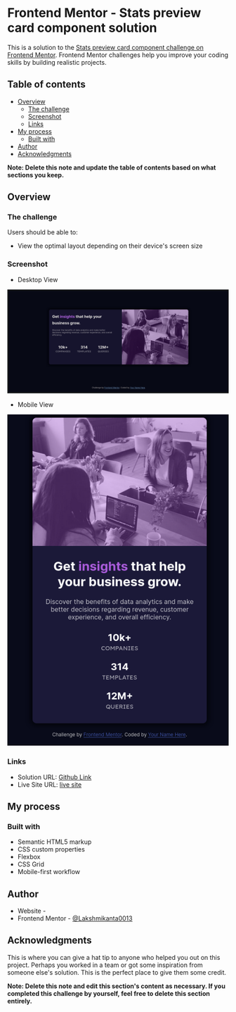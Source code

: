 # Frontend Mentor - Stats preview card component solution

This is a solution to the [Stats preview card component challenge on Frontend Mentor](https://www.frontendmentor.io/challenges/stats-preview-card-component-8JqbgoU62). Frontend Mentor challenges help you improve your coding skills by building realistic projects. 

## Table of contents

- [Overview](#overview)
  - [The challenge](#the-challenge)
  - [Screenshot](#screenshot)
  - [Links](#links)
- [My process](#my-process)
  - [Built with](#built-with)
- [Author](#author)
- [Acknowledgments](#acknowledgments)

**Note: Delete this note and update the table of contents based on what sections you keep.**

## Overview

### The challenge

Users should be able to:

- View the optimal layout depending on their device's screen size

### Screenshot

- Desktop View

![Desktop View](./screenshot/desktop-view.png)

- Mobile View

![Mobile View](./screenshot/mobile-view.png)

### Links

- Solution URL: [Github Link](https://github.com/Lakshmikanta0013/lakshmikanta0013.github.io/tree/main/projects/stats-preview-card-component)
- Live Site URL: [live site](https://lakshmikanta0013.github.io/projects/stats-preview-card-component)

## My process

### Built with

- Semantic HTML5 markup
- CSS custom properties
- Flexbox
- CSS Grid
- Mobile-first workflow


## Author

- Website - [](#)
- Frontend Mentor - [@Lakshmikanta0013](https://www.frontendmentor.io/profile/Lakshmikanta0013)


## Acknowledgments

This is where you can give a hat tip to anyone who helped you out on this project. Perhaps you worked in a team or got some inspiration from someone else's solution. This is the perfect place to give them some credit.

**Note: Delete this note and edit this section's content as necessary. If you completed this challenge by yourself, feel free to delete this section entirely.**
